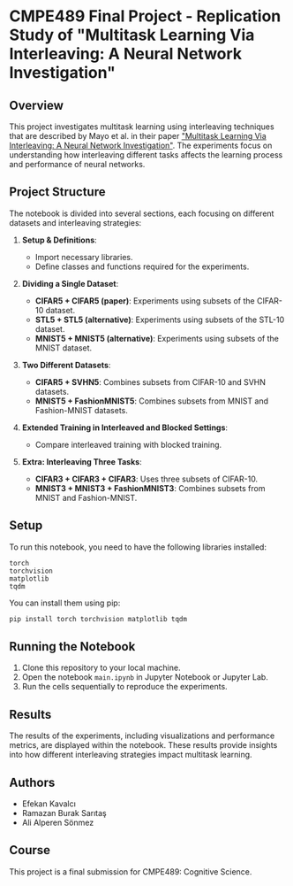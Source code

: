 # CMPE489 Final Project - Replication Study of "Multitask Learning Via Interleaving: A Neural Network Investigation"

## Overview
This project investigates multitask learning using interleaving techniques that are described by Mayo et al. in their paper ["Multitask Learning Via Interleaving: A Neural Network Investigation"](https://escholarship.org/uc/item/3tb956hb). The experiments focus on understanding how interleaving different tasks affects the learning process and performance of neural networks. 

## Project Structure
The notebook is divided into several sections, each focusing on different datasets and interleaving strategies:

1. **Setup & Definitions**:
   - Import necessary libraries.
   - Define classes and functions required for the experiments.

2. **Dividing a Single Dataset**:
   - **CIFAR5 + CIFAR5 (paper)**: Experiments using subsets of the CIFAR-10 dataset.
   - **STL5 + STL5 (alternative)**: Experiments using subsets of the STL-10 dataset.
   - **MNIST5 + MNIST5 (alternative)**: Experiments using subsets of the MNIST dataset.

3. **Two Different Datasets**:
   - **CIFAR5 + SVHN5**: Combines subsets from CIFAR-10 and SVHN datasets.
   - **MNIST5 + FashionMNIST5**: Combines subsets from MNIST and Fashion-MNIST datasets.

4. **Extended Training in Interleaved and Blocked Settings**:
   - Compare interleaved training with blocked training.

5. **Extra: Interleaving Three Tasks**:
   - **CIFAR3 + CIFAR3 + CIFAR3**: Uses three subsets of CIFAR-10.
   - **MNIST3 + MNIST3 + FashionMNIST3**: Combines subsets from MNIST and Fashion-MNIST.

## Setup
To run this notebook, you need to have the following libraries installed:
```
torch
torchvision
matplotlib
tqdm
```

You can install them using pip:
```bash
pip install torch torchvision matplotlib tqdm
```

## Running the Notebook
1. Clone this repository to your local machine.
2. Open the notebook `main.ipynb` in Jupyter Notebook or Jupyter Lab.
3. Run the cells sequentially to reproduce the experiments.

## Results
The results of the experiments, including visualizations and performance metrics, are displayed within the notebook. These results provide insights into how different interleaving strategies impact multitask learning.

## Authors
- Efekan Kavalcı
- Ramazan Burak Sarıtaş
- Ali Alperen Sönmez

## Course
This project is a final submission for CMPE489: Cognitive Science.
